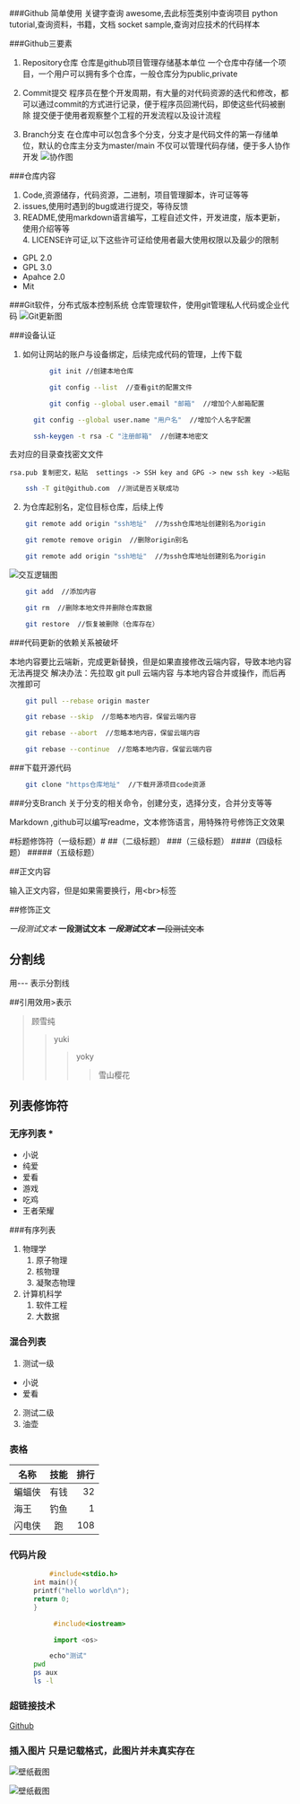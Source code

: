 ###Github 简单使用
关键字查询  awesome,去此标签类别中查询项目
python tutorial,查询资料，书籍，文档
socket sample,查询对应技术的代码样本

###Github三要素
1. Repository仓库
仓库是github项目管理存储基本单位
一个仓库中存储一个项目，一个用户可以拥有多个仓库，一般仓库分为public,private

2. Commit提交
程序员在整个开发周期，有大量的对代码资源的迭代和修改，都可以通过commit的方式进行记录，便于程序员回溯代码，即使这些代码被删除
提交便于使用者观察整个工程的开发流程以及设计流程

3. Branch分支
在仓库中可以包含多个分支，分支才是代码文件的第一存储单位，默认的仓库主分支为master/main
不仅可以管理代码存储，便于多人协作开发
![协作图](C;//Users//lenovo//Desktop//1.jpg )

###仓库内容
1. Code,资源储存，代码资源，二进制，项目管理脚本，许可证等等
2. issues,使用时遇到的bug或进行提交，等待反馈
3. README,使用markdown语言编写，工程自述文件，开发进度，版本更新，使用介绍等等<br>4. LICENSE许可证,以下这些许可证给使用者最大使用权限以及最少的限制
* GPL 2.0
 * GPL 3.0
  * Apahce 2.0
   * Mit

###Git软件，分布式版本控制系统
仓库管理软件，使用git管理私人代码或企业代码
![Git更新图](C;//Users//lenovo//Desktop//2.jpg )

###设备认证
1. 如何让网站的账户与设备绑定，后续完成代码的管理，上传下载
```bash
          git init //创建本地仓库
```
```bash
          git config --list  //查看git的配置文件
```
```bash
       	  git config --global user.email "邮箱"  //增加个人邮箱配置
```
```bash
	  git config --global user.name "用户名"  //增加个人名字配置
```
```bash
	  ssh-keygen -t rsa -C "注册邮箱"  //创建本地密文
```
去对应的目录查找密文文件

	rsa.pub 复制密文，粘贴  settings -> SSH key and GPG -> new ssh key ->粘贴
```bash
	ssh -T git@github.com  //测试是否关联成功
```

2. 为仓库起别名，定位目标仓库，后续上传
```bash
	git remote add origin "ssh地址"  //为ssh仓库地址创建别名为origin
```
```bash
	git remote remove origin  //删除origin别名
```
```bash
	git remote add origin "ssh地址"  //为ssh仓库地址创建别名为origin
```


![交互逻辑图](C;//Users//lenovo//Desktop//3.jpg )

```bash
	git add  //添加内容
```
```bash
	git rm  //删除本地文件并删除仓库数据
```
```bash
	git restore  //恢复被删除（仓库存在）
```

###代码更新的依赖关系被破坏

本地内容要比云端新，完成更新替换，但是如果直接修改云端内容，导致本地内容无法再提交
解决办法：先拉取 git pull 云端内容 与本地内容合并或操作，而后再次推即可

```bash
	git pull --rebase origin master
```
```bash
	git rebase --skip  //忽略本地内容，保留云端内容
```
```bash
	git rebase --abort  //忽略本地内容，保留云端内容
```
```bash
	git rebase --continue  //忽略本地内容，保留云端内容
```

###下载开源代码
```bash
	git clone "https仓库地址"  //下载开源项目code资源
```


###分支Branch
关于分支的相关命令，创建分支，选择分支，合并分支等等


Markdown ,github可以编写readme，文本修饰语言，用特殊符号修饰正文效果<br>

#标题修饰符（一级标题）\#
##（二级标题）
###（三级标题）
####（四级标题）
#####（五级标题）

##正文内容

输入正文内容，但是如果需要换行，用\<br\>标签

##修饰正文

*一段测试文本*
**一段测试文本**
***一段测试文本***
~~一段测试文本~~

## 分割线

用\-\-\- 表示分割线

##引用效用\>表示
> 顾雪纯
>> yuki
>>> yoky
>>>> 雪山樱花

## 列表修饰符
### 无序列表 \*
* 小说
 * 纯爱
  * 爱看
* 游戏
 * 吃鸡
 * 王者荣耀

###有序列表
1. 物理学
   1. 原子物理
   2. 核物理
   3. 凝聚态物理
2. 计算机科学
   1. 软件工程
   2. 大数据

### 混合列表
1. 测试一级
* 小说
 * 爱看
2. 测试二级
 1. 油壶

### 表格
名称|技能|排行
--|:--:|--:
蝙蝠侠|有钱|32
海王|钓鱼|1
闪电侠|跑|108

### 代码片段

```c
          #include<stdio.h>
	  int main(){
	  printf("hello world\n");
	  return 0;
	  }
```
```cpp
           #include<iostream>
```
```python
           import <os>
```
```bash
          echo"测试"
	  pwd
	  ps aux
	  ls -l
```

### 超链接技术
[Github](https://www.github.com "点击访问")

### 插入图片 只是记载格式，此图片并未真实存在
![壁纸截图](C;//Users//cui88//Desktop//1.jpg )

![壁纸截图](C://Users//lenovo//Pictures//Screenshots//1.png)
